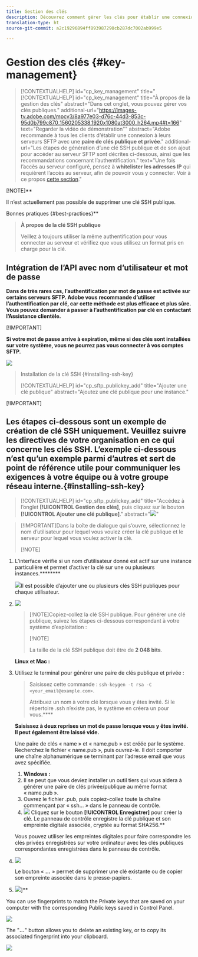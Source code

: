 ```yaml
---
title: Gestion des clés
description: Découvrez comment gérer les clés pour établir une connexion aux serveurs SFTP
translation-type: ht
source-git-commit: a2c19296894ff893987290cb287dc7002ab999e5

---
```



# Gestion des clés {#key-management}

>[!CONTEXTUALHELP]
>id="cp_key_management"
>title="[!CONTEXTUALHELP]
>id=&quot;cp_key_management&quot;
>title=&quot;À propos de la gestion des clés&quot;
>abstract=&quot;Dans cet onglet, vous pouvez gérer vos clés publiques.&quot;
>additional-url=&quot;https://images-tv.adobe.com/mpcv3/8a977e03-d76c-44d3-853c-95d0b799c870_1560205338.1920x1080at3000_h264.mp4#t=166&quot; text=&quot;Regarder la vidéo de démonstration&quot;"
>abstract="Adobe recommande à tous les clients d’établir une connexion à leurs serveurs SFTP avec une **paire de clés publique et privée**."
>additional-url="Les étapes de génération d’une clé SSH publique et de son ajout pour accéder au serveur SFTP sont décrites ci-dessous, ainsi que les recommandations concernant l’authentification." text="Une fois l’accès au serveur configuré, pensez à **whitelister les adresses IP** qui requièrent l’accès au serveur, afin de pouvoir vous y connecter. Voir à ce propos [cette section](../../instances-settings/using/ip-whitelisting-instance-access.md)."

[!NOTE]**

Il n’est actuellement pas possible de supprimer une clé SSH publique.

Bonnes pratiques {#best-practices}**[](../../instances-settings/using/ip-whitelisting-instance-access.md)

>**À propos de la clé SSH publique**
>
>Veillez à toujours utiliser la même authentification pour vous connecter au serveur et vérifiez que vous utilisez un format pris en charge pour la clé.

## **Intégration de l’API avec nom d’utilisateur et mot de passe**

**Dans de très rares cas, l’authentification par mot de passe est activée sur certains serveurs SFTP. Adobe vous recommande d’utiliser l’authentification par clé, car cette méthode est plus efficace et plus sûre. Vous pouvez demander à passer à l’authentification par clé en contactant l’Assistance clientèle.**

[!IMPORTANT]

**Si votre mot de passe arrive à expiration, même si des clés sont installées sur votre système, vous ne pourrez pas vous connecter à vos comptes SFTP.**

![](assets/control_panel_passwordexpires.png)

>Installation de la clé SSH {#installing-ssh-key}
>
>[!CONTEXTUALHELP]
>id=&quot;cp_sftp_publickey_add&quot;
>title=&quot;Ajouter une clé publique&quot;
>abstract=&quot;Ajoutez une clé publique pour une instance.&quot;

[!IMPORTANT]

## Les étapes ci-dessous sont un exemple de création de clé SSH uniquement. Veuillez suivre les directives de votre organisation en ce qui concerne les clés SSH. L’exemple ci-dessous n’est qu’un exemple parmi d’autres et sert de point de référence utile pour communiquer les exigences à votre équipe ou à votre groupe réseau interne.{#installing-ssh-key}

>[!CONTEXTUALHELP]
>id="cp_sftp_publickey_add"
>title="Accédez à l’onglet **[!UICONTROL Gestion des clés]**, puis cliquez sur le bouton **[!UICONTROL Ajouter une clé publique]**."
>abstract="![](assets/key0.png)"

>[!IMPORTANT]Dans la boîte de dialogue qui s’ouvre, sélectionnez le nom d’utilisateur pour lequel vous voulez créer la clé publique et le serveur pour lequel vous voulez activer la clé.
>
>[!NOTE]

1. L’interface vérifie si un nom d’utilisateur donné est actif sur une instance particulière et permet d’activer la clé sur une ou plusieurs instances.********

   ![](assets/key0.png)Il est possible d’ajouter une ou plusieurs clés SSH publiques pour chaque utilisateur.

1. ![](assets/key1.png)

   >[!NOTE]Copiez-collez la clé SSH publique. Pour générer une clé publique, suivez les étapes ci-dessous correspondant à votre système d’exploitation :
   >
   >[!NOTE]
   >
   >La taille de la clé SSH publique doit être de **2 048 bits**.

   **Linux et Mac :**

1. Utilisez le terminal pour générer une paire de clés publique et privée :

   >Saisissez cette commande : `ssh-keygen -t rsa -C <your_email@example.com>`.
   >
   >Attribuez un nom à votre clé lorsque vous y êtes invité. Si le répertoire .ssh n’existe pas, le système en créera un pour vous.****

   **Saisissez à deux reprises un mot de passe lorsque vous y êtes invité. Il peut également être laissé vide.**

   Une paire de clés « name » et « name.pub » est créée par le système. Recherchez le fichier « name.pub », puis ouvrez-le. Il doit comporter une chaîne alphanumérique se terminant par l’adresse email que vous avez spécifiée.
   1. **Windows :**
   1. Il se peut que vous deviez installer un outil tiers qui vous aidera à générer une paire de clés privée/publique au même format « name.pub ».
   1. Ouvrez le fichier .pub, puis copiez-collez toute la chaîne commençant par « ssh... » dans le panneau de contrôle.
   1. ![](assets/publickey.png)
   Cliquez sur le bouton **[!UICONTROL Enregistrer]** pour créer la clé. Le panneau de contrôle enregistre la clé publique et son empreinte digitale associée, cryptée au format SHA256.**

   Vous pouvez utiliser les empreintes digitales pour faire correspondre les clés privées enregistrées sur votre ordinateur avec les clés publiques correspondantes enregistrées dans le panneau de contrôle.

1. ![](assets/fingerprint_compare.png)

   Le bouton « **...** » permet de supprimer une clé existante ou de copier son empreinte associée dans le presse-papiers.

1. ![](assets/key_options.png)]**

You can use fingerprints to match the Private keys that are saved on your computer with the corresponding Public keys saved in Control Panel.

![](assets/fingerprint_compare.png)

The &quot;**...**&quot; button allows you to delete an existing key, or to copy its associated fingerprint into your clipboard.

![](assets/key_options.png)
